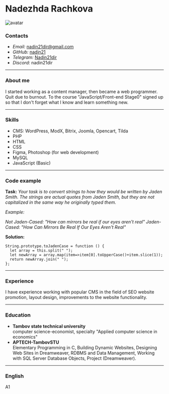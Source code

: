 # Nadezhda Rachkova 
![avatar](https://avatars.githubusercontent.com/u/86152903?v=4)


### Contacts
+ *Email:* nadin21dir@gmail.com
+ *GitHub:* [nadin21](https://github.com/Nadin21 "GitHub")
+ *Telegram:* [Nadin21dir](https://t.me/Nadin21dir "Telegram")
+ *Discord:* nadin21dir

*****

### About me

I started working as a content manager, then became a web programmer.
Quit due to burnout. To the course "JavaScript/Front-end Stage0" signed up so that I don't forget what I know and learn something new.

*****

### Skills
+ CMS: WordPress, ModX, Bitrix, Joomla, Opencart, Tilda
+ PHP
+ HTML
+ CSS
+ Figma, Photoshop (for web development)
+ MySQL
+ JavaScript (Basic)

*****

### Code example

**Task:** _Your task is to convert strings to how they would be written by Jaden Smith. The strings are actual quotes from Jaden Smith, but they are not capitalized in the same way he originally typed them._

_Example:_

_Not Jaden-Cased: "How can mirrors be real if our eyes aren't real"_
_Jaden-Cased:     "How Can Mirrors Be Real If Our Eyes Aren't Real"_

**Solution:**

```
String.prototype.toJadenCase = function () {
  let array = this.split(" ");  
  let newArray = array.map(item=>item[0].toUpperCase()+item.slice(1));
  return newArray.join(" ");
};
```

*****

### Experience

I have experience working with popular CMS in the field of SEO website promotion, layout design, improvements to the website functionality.

*****

### Education

+ **Tambov state technical university**\
computer science-economist, specialty "Applied computer science in economics"
+ **APTECH-TambovSTU**\
Elementary Programming in C, Building Dynamic Websites, Designing Web Sites in Dreamweaver, RDBMS and Data Management, Working with SQL Server Database Objects, Project (Dreamweaver).

*****

### English
A1